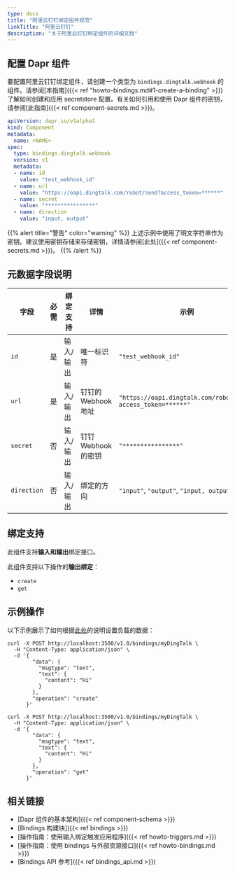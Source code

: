 ```yaml
---
type: docs
title: "阿里云钉钉绑定组件规范"
linkTitle: "阿里云钉钉"
description: "关于阿里云钉钉绑定组件的详细文档"
---
```


## 配置 Dapr 组件
要配置阿里云钉钉绑定组件，请创建一个类型为 `bindings.dingtalk.webhook` 的组件。请参阅[本指南]({{< ref "howto-bindings.md#1-create-a-binding" >}})了解如何创建和应用 secretstore 配置。有关如何引用和使用 Dapr 组件的密钥，请参阅[此指南]({{< ref component-secrets.md >}})。

```yaml
apiVersion: dapr.io/v1alpha1
kind: Component
metadata:
  name: <NAME>
spec:
  type: bindings.dingtalk.webhook
  version: v1
  metadata:
  - name: id
    value: "test_webhook_id"
  - name: url
    value: "https://oapi.dingtalk.com/robot/send?access_token=******"
  - name: secret
    value: "****************"
  - name: direction
    value: "input, output"
```

{{% alert title="警告" color="warning" %}}
上述示例中使用了明文字符串作为密钥。建议使用密钥存储来存储密钥，详情请参阅[此处]({{< ref component-secrets.md >}})。
{{% /alert %}}

## 元数据字段说明
| 字段              | 必需 | 绑定支持 | 详情 | 示例 |
|--------------------|:--------:|--------|--------|---------|
| `id`                 | 是        | 输入/输出 |唯一标识符| `"test_webhook_id"`
| `url`                | 是        | 输入/输出 |钉钉的 Webhook 地址 | `"https://oapi.dingtalk.com/robot/send?access_token=******"`
| `secret`             | 否        | 输入/输出 |钉钉 Webhook 的密钥 | `"****************"`
| `direction`          | 否        | 输入/输出 |绑定的方向 | `"input"`, `"output"`, `"input, output"`

## 绑定支持

此组件支持**输入和输出**绑定接口。

此组件支持以下操作的**输出绑定**：
- `create`
- `get`

## 示例操作

以下示例展示了如何根据[此处](https://developers.dingtalk.com/document/app/custom-robot-access)的说明设置负载的数据：

```shell
curl -X POST http://localhost:3500/v1.0/bindings/myDingTalk \
  -H "Content-Type: application/json" \
  -d '{
        "data": {
          "msgtype": "text",
          "text": {
            "content": "Hi"
          }
        },
        "operation": "create"
      }'
```

```shell
curl -X POST http://localhost:3500/v1.0/bindings/myDingTalk \
  -H "Content-Type: application/json" \
  -d '{
        "data": {
          "msgtype": "text",
          "text": {
            "content": "Hi"
          }
        },
        "operation": "get"
      }'
```
## 相关链接

- [Dapr 组件的基本架构]({{< ref component-schema >}})
- [Bindings 构建块]({{< ref bindings >}})
- [操作指南：使用输入绑定触发应用程序]({{< ref howto-triggers.md >}})
- [操作指南：使用 bindings 与外部资源接口]({{< ref howto-bindings.md >}})
- [Bindings API 参考]({{< ref bindings_api.md >}})

